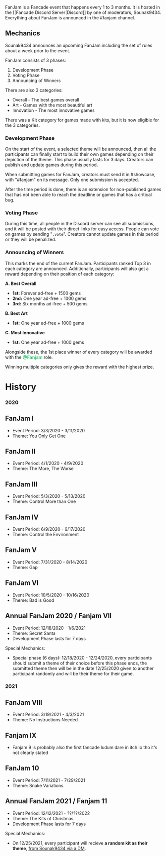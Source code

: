 FanJam is a Fancade event that happens every 1 to 3 months. It is hosted in the [[Fancade Discord Server|Discord]] by one of moderators, Sounak9434. Everything about FanJam is announced in the #fanjam channel.

## Mechanics

Sounak9434 announces an upcoming FanJam including the set of rules about a week prior to the event.

FanJam consists of 3 phases:

1. Development Phase
2. Voting Phase
3. Announcing of Winners

There are also 3 categories:

- Overall - The best games overall
- Art - Games with the most beautiful art
- Innovation - The most innovative games

There was a Kit category for games made with kits, but it is now eligible for the 3 categories.

### Development Phase

On the start of the event, a selected theme will be announced, then all the participants can finally start to build their own games depending on their depiction of the theme. This phase usually lasts for 3 days. Creators can publish and update games during this period.

When submitting games for FanJam, creators must send it in #showcase, with "#fanjam" on its message. Only one submission is accepted.

After the time period is done, there is an extension for non-published games that has not been able to reach the deadline or games that has a critical bug.

### Voting Phase

During this time, all people in the Discord server can see all submissions, and it will be posted with their direct links for easy access. People can vote on games by sending "`.vote`". Creators cannot update games in this period or they will be penalized.

### Announcing of Winners

This marks the end of the current FanJam. Participants ranked Top 3 in each category are announced. Additionally, participants will also get a reward depending on their position of each category:

**A. Best Overall**  
- <b>1st:</b> Forever ad-free + 1500 gems  
- <b>2nd:</b> One year ad-free + 1000 gems  
- <b>3rd:</b> Six months ad-free + 500 gems  

**B. Best Art** 
- <b>1st:</b> One year ad-free + 1000 gems  

**C. Most Innovative** 
- <b>1st:</b> One year ad-free + 1000 gems  

Alongside these, the 1st place winner of every category will be awarded with the **<font color="2ecc71">@Fanjam</font>** role.

Winning multiple categories only gives the reward with the highest prize.

# History 

### 2020

## FanJam I
- Event Period: 3/3/2020 - 3/11/2020
- Theme: You Only Get One

## FanJam II
- Event Period: 4/1/2020 - 4/9/2020
- Theme: The More, The Worse

## FanJam III
- Event Period: 5/3/2020 - 5/13/2020
- Theme: Control More than One

## FanJam IV
- Event Period: 6/9/2020 - 6/17/2020
- Theme: Control the Environment

## FanJam V
- Event Period: 7/31/2020 - 8/14/2020
- Theme: Gap

## FanJam VI
- Event Period: 10/5/2020 - 10/16/2020
- Theme: Bad is Good

## Annual FanJam 2020 / Fanjam VII
- Event Period: 12/18/2020 - 1/6/2021
- Theme: Secret Santa
- Development Phase lasts for 7 days

Special Mechanics:
- Special phase (6 days): 
12/18/2020 - 12/24/2020, every participants should submit a theme of their choice before this phase ends, the submitted theme then will be in the date 12/25/2020 given to another participant randomly and will be their theme for their game.

### 2021

## FanJam VIII
- Event Period: 3/19/2021 - 4/3/2021
- Theme: No Instructions Needed

## Fanjam IX
- Fanjam 9 is probably also the first fancade ludum dare in itch.io tho it's not clearly stated

## FanJam 10
- Event Period: 7/11/2021 - 7/29/2021
- Theme: Snake Variations

## Annual FanJam 2021 / Fanjam 11
- Event Period: 12/12/2021 - ??/??/2022
- Theme: The Kits of Christmas
- Development Phase lasts for 7 days

Special Mechanics:
- On 12/25/2021, every participant will recieve **a random kit as their theme**, <u>from Sounak9434 via a DM</u>.